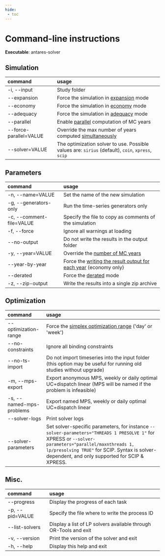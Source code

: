```yaml
---
hide:
 - toc
---
```


# Command-line instructions

**Executable**: antares-solver

## Simulation

| command                | usage                                                                                                                             |
|:-----------------------|:----------------------------------------------------------------------------------------------------------------------------------|
| -i, --input            | Study folder                                                                                                                      |
| --expansion            | Force the simulation in [expansion](static-modeler/04-parameters.md#mode) mode                                                     |
| --economy              | Force the simulation in [economy](static-modeler/04-parameters.md#mode) mode                                                       |
| --adequacy             | Force the simulation in [adequacy](static-modeler/04-parameters.md#mode) mode                                                      |
| --parallel             | Enable [parallel](optional-features/multi-threading.md) computation of MC years                                                   |
| --force-parallel=VALUE | Override the max number of years computed [simultaneously](optional-features/multi-threading.md)                                  |
| --solver=VALUE | The optimization solver to use. Possible values are: `sirius` (default), `coin`, `xpress`, `scip` |

## Parameters

| command                  | usage                                                                                                           |
|:-------------------------|:----------------------------------------------------------------------------------------------------------------|
| -n, --name=VALUE         | Set the name of the new simulation                                                                              |
| -g, --generators-only    | Run the time-series generators only                                                                             |
| -c, --comment-file=VALUE | Specify the file to copy as comments of the simulation                                                          |
| -f, --force              | Ignore all warnings at loading                                                                                  |
| --no-output              | Do not write the results in the output folder                                                                   |
| -y, --year=VALUE         | Override the [number of MC years](static-modeler/04-parameters.md#nbyears)                                       |
| --year-by-year           | Force the [writing the result output for each year](static-modeler/04-parameters.md#year-by-year) (economy only) |
| --derated                | Force the [derated](static-modeler/04-parameters.md#derated) mode                                                |
| -z, --zip-output         | Write the results into a single zip archive                                                                     |

## Optimization

| command                  | usage                                                                                                                                                                                                                                                  |
|:-------------------------|:-------------------------------------------------------------------------------------------------------------------------------------------------------------------------------------------------------------------------------------------------------|
| --optimization-range     | Force the [simplex optimization range](static-modeler/04-parameters.md#simplex-range) ('day' or 'week')                                                                                                                                                 |
| --no-constraints         | Ignore all binding constraints                                                                                                                                                                                                                         |
| --no-ts-import           | Do not import timeseries into the input folder (this option may be useful for running old studies without upgrade)                                                                                                                                     |
| -m, --mps-export         | Export anonymous MPS, weekly or daily optimal UC+dispatch linear (MPS will be named if the problem is infeasible)                                                                                                                                      |
| -s, --named-mps-problems | Export named MPS, weekly or daily optimal UC+dispatch linear                                                                                                                                                                                           |
| --solver-logs            | Print solver logs                                                                                                                                                                                                                                      |
| --solver-parameters      | Set solver-specific parameters, for instance `--solver-parameters="THREADS 1 PRESOLVE 1"` for XPRESS or `--solver-parameters="parallel/maxnthreads 1, lp/presolving TRUE"` for SCIP. Syntax is solver-dependent, and only supported for SCIP & XPRESS. |

## Misc.

| command         | usage                                                            |
|:----------------|:-----------------------------------------------------------------|
| --progress      | Display the progress of each task                                |
| -p, --pid=VALUE | Specify the file where to write the process ID                   |
| --list-solvers  | Display a list of LP solvers available through OR-Tools and exit |
| -v, --version   | Print the version of the solver and exit                         |
| -h, --help      | Display this help and exit                                       |

